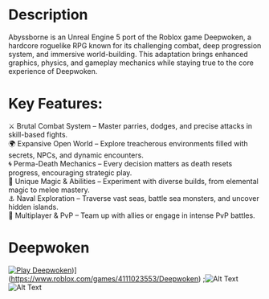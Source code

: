 # Description
Abyssborne is an Unreal Engine 5 port of the Roblox game Deepwoken, a hardcore roguelike RPG known for its challenging combat, deep progression system, and immersive world-building. This adaptation brings enhanced graphics, physics, and gameplay mechanics while staying true to the core experience of Deepwoken.

# Key Features:
⚔️ Brutal Combat System – Master parries, dodges, and precise attacks in skill-based fights.  
🌍 Expansive Open World – Explore treacherous environments filled with secrets, NPCs, and dynamic encounters.  
🌀 Perma-Death Mechanics – Every decision matters as death resets progress, encouraging strategic play.  
🔮 Unique Magic & Abilities – Experiment with diverse builds, from elemental magic to melee mastery.  
⚓ Naval Exploration – Traverse vast seas, battle sea monsters, and uncover hidden islands.  
🤝 Multiplayer & PvP – Team up with allies or engage in intense PvP battles.  

# Deepwoken
[![Play Deepwoken](https://tr.rbxcdn.com/180DAY-6d62538593d51c52f053b3f1abd74dfb/768/432/Image/Webp/noFilter)](https://www.roblox.com/games/4111023553/Deepwoken))](https://www.roblox.com/games/4111023553/Deepwoken)
;![Alt Text](https://tr.rbxcdn.com/180DAY-6d62538593d51c52f053b3f1abd74dfb/768/432/Image/Webp/noFilter)
![Alt Text](https://tr.rbxcdn.com/180DAY-6b90c001c548cc78bebdfd72ba1aa2e6/768/432/Image/Webp/noFilter)


